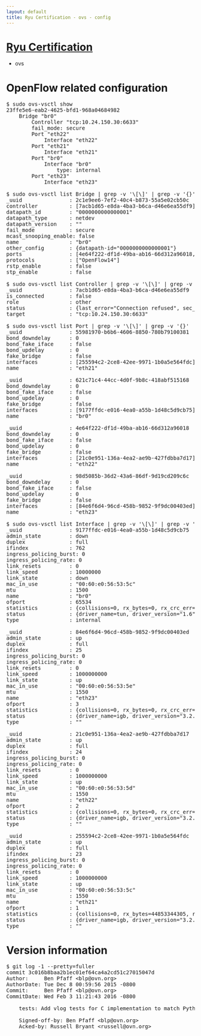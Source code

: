 ```yaml
---
layout: default
title: Ryu Certification - ovs - config
---
```

# [Ryu Certification](http://osrg.github.io/ryu/certification.html)
* ovs 

# OpenFlow related configuration
<pre>
$ sudo ovs-vsctl show
23ffe5e6-eab2-4625-bfd1-968a04684982
    Bridge "br0"
        Controller "tcp:10.24.150.30:6633"
        fail_mode: secure
        Port "eth22"
            Interface "eth22"
        Port "eth21"
            Interface "eth21"
        Port "br0"
            Interface "br0"
                type: internal
        Port "eth23"
            Interface "eth23"

$ sudo ovs-vsctl list Bridge | grep -v '\[\]' | grep -v '{}'
_uuid               : 2c1e9ee6-7ef2-40c4-b873-55a5e02cb50c
controller          : [7acb1d65-e8da-4ba3-b6ca-d46e6ea55df9]
datapath_id         : "0000000000000001"
datapath_type       : netdev
datapath_version    : "<built-in>"
fail_mode           : secure
mcast_snooping_enable: false
name                : "br0"
other_config        : {datapath-id="0000000000000001"}
ports               : [4e64f222-df1d-49ba-ab16-66d312a96018, 55981970-b6b6-4606-8850-780b79100381, 621c71c4-44cc-4d0f-9b8c-418abf515168, 98d5085b-36d2-43a6-86df-9d19cd209c6c]
protocols           : ["OpenFlow14"]
rstp_enable         : false
stp_enable          : false

$ sudo ovs-vsctl list Controller | grep -v '\[\]' | grep -v '{}'
_uuid               : 7acb1d65-e8da-4ba3-b6ca-d46e6ea55df9
is_connected        : false
role                : other
status              : {last_error="Connection refused", sec_since_connect="12", sec_since_disconnect="2", state=BACKOFF}
target              : "tcp:10.24.150.30:6633"

$ sudo ovs-vsctl list Port | grep -v '\[\]' | grep -v '{}'
_uuid               : 55981970-b6b6-4606-8850-780b79100381
bond_downdelay      : 0
bond_fake_iface     : false
bond_updelay        : 0
fake_bridge         : false
interfaces          : [255594c2-2ce8-42ee-9971-1b0a5e564fdc]
name                : "eth21"

_uuid               : 621c71c4-44cc-4d0f-9b8c-418abf515168
bond_downdelay      : 0
bond_fake_iface     : false
bond_updelay        : 0
fake_bridge         : false
interfaces          : [9177ffdc-e016-4ea0-a55b-1d48c5d9cb75]
name                : "br0"

_uuid               : 4e64f222-df1d-49ba-ab16-66d312a96018
bond_downdelay      : 0
bond_fake_iface     : false
bond_updelay        : 0
fake_bridge         : false
interfaces          : [21c0e951-136a-4ea2-ae9b-427fdbba7d17]
name                : "eth22"

_uuid               : 98d5085b-36d2-43a6-86df-9d19cd209c6c
bond_downdelay      : 0
bond_fake_iface     : false
bond_updelay        : 0
fake_bridge         : false
interfaces          : [84e6f6d4-96cd-458b-9852-9f9dc00403ed]
name                : "eth23"

$ sudo ovs-vsctl list Interface | grep -v '\[\]' | grep -v '{}'
_uuid               : 9177ffdc-e016-4ea0-a55b-1d48c5d9cb75
admin_state         : down
duplex              : full
ifindex             : 762
ingress_policing_burst: 0
ingress_policing_rate: 0
link_resets         : 0
link_speed          : 10000000
link_state          : down
mac_in_use          : "00:60:e0:56:53:5c"
mtu                 : 1500
name                : "br0"
ofport              : 65534
statistics          : {collisions=0, rx_bytes=0, rx_crc_err=0, rx_dropped=0, rx_errors=0, rx_frame_err=0, rx_over_err=0, rx_packets=0, tx_bytes=0, tx_dropped=0, tx_errors=0, tx_packets=0}
status              : {driver_name=tun, driver_version="1.6", firmware_version="N/A"}
type                : internal

_uuid               : 84e6f6d4-96cd-458b-9852-9f9dc00403ed
admin_state         : up
duplex              : full
ifindex             : 25
ingress_policing_burst: 0
ingress_policing_rate: 0
link_resets         : 0
link_speed          : 1000000000
link_state          : up
mac_in_use          : "00:60:e0:56:53:5e"
mtu                 : 1550
name                : "eth23"
ofport              : 3
statistics          : {collisions=0, rx_bytes=0, rx_crc_err=0, rx_dropped=0, rx_errors=0, rx_frame_err=0, rx_over_err=0, rx_packets=0, tx_bytes=8311090500, tx_dropped=0, tx_errors=0, tx_packets=5540727}
status              : {driver_name=igb, driver_version="3.2.10-k", firmware_version="2.10-9"}
type                : ""

_uuid               : 21c0e951-136a-4ea2-ae9b-427fdbba7d17
admin_state         : up
duplex              : full
ifindex             : 24
ingress_policing_burst: 0
ingress_policing_rate: 0
link_resets         : 0
link_speed          : 1000000000
link_state          : up
mac_in_use          : "00:60:e0:56:53:5d"
mtu                 : 1550
name                : "eth22"
ofport              : 2
statistics          : {collisions=0, rx_bytes=0, rx_crc_err=0, rx_dropped=0, rx_errors=0, rx_frame_err=0, rx_over_err=0, rx_packets=0, tx_bytes=30382940623, tx_dropped=0, tx_errors=0, tx_packets=20284249}
status              : {driver_name=igb, driver_version="3.2.10-k", firmware_version="2.10-9"}
type                : ""

_uuid               : 255594c2-2ce8-42ee-9971-1b0a5e564fdc
admin_state         : up
duplex              : full
ifindex             : 23
ingress_policing_burst: 0
ingress_policing_rate: 0
link_resets         : 0
link_speed          : 1000000000
link_state          : up
mac_in_use          : "00:60:e0:56:53:5c"
mtu                 : 1550
name                : "eth21"
ofport              : 1
statistics          : {collisions=0, rx_bytes=44853344305, rx_crc_err=0, rx_dropped=0, rx_errors=0, rx_frame_err=0, rx_over_err=0, rx_packets=29965766, tx_bytes=0, tx_dropped=0, tx_errors=0, tx_packets=0}
status              : {driver_name=igb, driver_version="3.2.10-k", firmware_version="2.10-9"}
type                : ""
</pre>

# Version information
<pre>
$ git log -1 --pretty=fuller
commit 3c016b8baa2b1ec01ef64ca4a2cd51c27015047d
Author:     Ben Pfaff &lt;blp@ovn.org&gt;
AuthorDate: Tue Dec 8 00:59:56 2015 -0800
Commit:     Ben Pfaff &lt;blp@ovn.org&gt;
CommitDate: Wed Feb 3 11:21:43 2016 -0800

    tests: Add vlog tests for C implementation to match Python tests.
    
    Signed-off-by: Ben Pfaff &lt;blp@ovn.org&gt;
    Acked-by: Russell Bryant &lt;russell@ovn.org&gt;
</pre>
